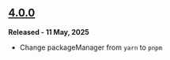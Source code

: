 ## [4.0.0](https://github.com/nishkohli96/rhf-mui-components/tree/v4.0.0)

**Released - 11 May, 2025**

- Change packageManager from `yarn` to `pnpm`
